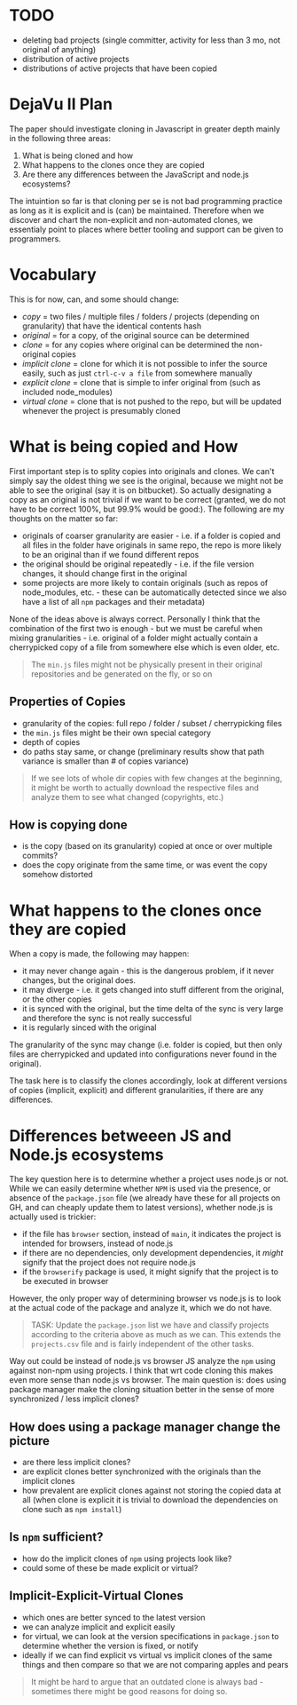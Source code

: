 # TODO

- deleting bad projects (single committer, activity for less than 3 mo, not original of anything)
- distribution of active projects
- distributions of active projects that have been copied

# DejaVu II Plan

The paper should investigate cloning in Javascript in greater depth mainly in the following three areas:

1. What is being cloned and how
2. What happens to the clones once they are copied
3. Are there any differences between the JavaScript and node.js ecosystems?

The intuintion so far is that cloning per se is not bad programming practice as long as it is explicit and is (can) be maintained. Therefore when we discover and chart the non-explicit and non-automated clones, we essentialy point to places where better tooling and support can be given to programmers.


# Vocabulary

This is for now, can, and some should change:


- *copy* = two files / multiple files / folders / projects (depending on granularity) that have the identical contents hash
- *original* = for a copy, of the original source can be determined
- *clone* = for any copies where original can be determined the non-original copies
- *implicit clone* = clone for which it is not possible to infer the source easily, such as just `ctrl-c-v a file` from somewhere manually
- *explicit clone* = clone that is simple to infer original from (such as included node_modules)
- *virtual clone* = clone that is not pushed to the repo, but will be updated whenever the project is presumably cloned

# What is being copied and How

First important step is to splity copies into originals and clones. We can't simply say the oldest thing we see is the original, because we might not be able to see the original (say it is on bitbucket). So actually designating a copy as an original is not trivial if we want to be correct (granted, we do not have to be correct 100%, but 99.9% would be good:). The following are my thoughts on the matter so far:

- originals of coarser granularity are easier - i.e. if a folder is copied and all files in the folder have originals in same repo, the repo is more likely to be an original than if we found different repos
- the original should be original repeatedly - i.e. if the file version changes, it should change first in the original
- some projects are more likely to contain originals (such as repos of node_modules, etc. - these can be automatically detected since we also have a list of all `npm` packages and their metadata)

None of the ideas above is always correct. Personally I think that the combination of the first two is enough - but we must be careful when mixing granularities - i.e. original of a folder might actually contain a cherrypicked copy of a file from somewhere else which is even older, etc.

> The `min.js` files might not be physically present in their original repositories and be generated on the fly, or so on

## Properties of Copies

- granularity of the copies: full repo / folder / subset / cherrypicking files
- the `min.js` files might be their own special category
- depth of copies
- do paths stay same, or change (preliminary results show that path variance is smaller than # of copies variance)

> If we see lots of whole dir copies with few changes at the beginning, it might be worth to actually download the respective files and analyze them to see what changed (copyrights, etc.)

## How is copying done

- is the copy (based on its granularity) copied at once or over multiple commits?
- does the copy originate from the same time, or was event the copy somehow distorted

# What happens to the clones once they are copied

When a copy is made, the following may happen:

- it may never change again - this is the dangerous problem, if it never changes, but the original does.
- it may diverge - i.e. it gets changed into stuff different from the original, or the other copies
- it is synced with the original, but the time delta of the sync is very large and therefore the sync is not really successful
- it is regularly sinced with the original

The granularity of the sync may change (i.e. folder is copied, but then only files are cherrypicked and updated into configurations never found in the original).

The task here is to classify the clones accordingly, look at different versions of copies (implicit, explicit) and different granularities, if there are any differences.

# Differences betweeen JS and Node.js ecosystems

The key question here is to determine whether a project uses node.js or not. While we can easily determine whether `NPM` is used via the presence, or absence of the `package.json` file (we already have these for all projects on GH, and can cheaply update them to latest versions), whether node.js is actually used is trickier:

- if the file has `browser` section, instead of `main`, it indicates the project is intended for browsers, instead of node.js
- if there are no dependencies, only development dependencies, it *might* signify that the project does not require node.js
- if the `browserify` package is used, it might signify that the project is to be executed in browser

However, the only proper way of determining browser vs node.js is to look at the actual code of the package and analyze it, which we do not have.

> TASK: Update the `package.json` list we have and classify projects according to the criteria above as much as we can. This extends the `projects.csv` file and is fairly independent of the other tasks.

Way out could be instead of node.js vs browser JS analyze the `npm` using against non-npm using projects. I think that wrt code cloning this makes even more sense than node.js vs browser. The main question is: does using package manager make the cloning situation better in the sense of more synchronized / less implicit clones? 

## How does using a package manager change the picture

- are there less implicit clones?
- are explicit clones better synchronized with the originals than the implicit clones
- how prevalent are explicit clones against not storing the copied data at all (when clone is explicit it is trivial to download the dependencies on clone such as `npm install`)

## Is `npm` sufficient?

- how do the implicit clones of `npm` using projects look like?
- could some of these be made explicit or virtual?

## Implicit-Explicit-Virtual Clones

- which ones are better synced to the latest version
- we can analyze implicit and explicit easily
- for virtual, we can look at the version specifications in `package.json` to determine whether the version is fixed, or notify
- ideally if we can find explicit vs virtual vs implicit clones of the same things and then compare so that we are not comparing apples and pears

> It might be hard to argue that an outdated clone is always bad - sometimes there might be good reasons for doing so. 



